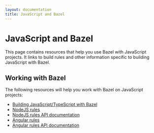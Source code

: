 ```yaml
---
layout: documentation
title: JavaScript and Bazel
---
```


# JavaScript and Bazel

This page contains resources that help you use Bazel with JavaScript projects.
It links to build rules and other information specific to building JavaScript
with Bazel.

## Working with Bazel

The following resources will help you work with Bazel on JavaScript projects:

*  [Building JavaScript/TypeScript with Bazel](build-javascript.html)
*  [NodeJS rules](https://github.com/bazelbuild/rules_nodejs/)
*  [NodeJS rules API documentation](https://bazelbuild.github.io/rules_nodejs/)
*  [Angular rules](https://www.npmjs.com/package/@angular/bazel)
*  [Angular rules API documentation](https://angular.github.io/bazel-builds/)
